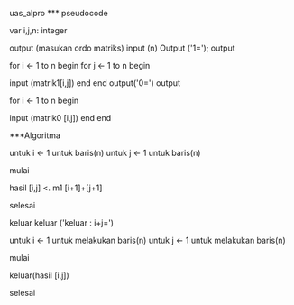 uas_alpro
*** pseudocode 

var i,j,n: integer

output (masukan ordo matriks) input (n)
Output ('1='); output

for i <- 1 to n begin
for j <- 1 to n begin

input (matrik1[i,j]) end end
output('0=') output

for i <- 1 to n begin

input (matrik0 [i,j])
end
end

***Algoritma

untuk i <- 1 untuk baris(n)
untuk j <- 1 untuk baris(n)

mulai

hasil [i,j] <. m1 [i+1]+[j+1]

selesai

keluar
keluar ('keluar : i+j=')

untuk i <- 1 untuk melakukan baris(n) untuk j <- 1 untuk melakukan baris(n)

mulai

keluar(hasil [i,j])

selesai